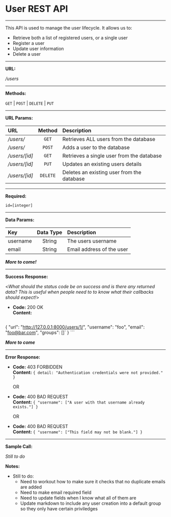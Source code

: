 # User REST API

----
This API is used to manage the user lifecycle. It allows us to:

* Retrieve both a list of registered users, or a single user
* Register a user
* Update user information
* Delete a user  

----
**URL:**

_/users_

----
**Methods:**
  
`GET` | `POST` | `DELETE` | `PUT`

----  
**URL Params:**

| URL           |     Method    | Description                                |
| :---          |     :----:    | :---                                       |
| _/users/_     |     `GET`     | Retrieves ALL users from the database      |
| _/users/_     |     `POST`    | Adds a user to the database                |
| _/users/[id]_ |     `GET`     | Retrieves a single user from the database  |
| _/users/[id]_ |     `PUT`     | Updates an existing users details          |
| _/users/[id]_ |     `DELETE`  | Deletes an existing user from the database |

----
   **Required:**

   `id=[integer]`

----
**Data Params:**

  |         Key          |     Data Type    |        Description          |
  | :----                 |     :----:       | :---                        |
  |     username         |      String      |  The users username         |
  |     email            |      String      |  Email address of the user  |

  **_More to come!_**

----
**Success Response:**
  
  <_What should the status code be on success and is there any returned data? This is useful when people need to to know what their callbacks should expect!_>

* **Code:** 200 OK<br />
    **Content:** <br />
    ```

{
  "url": "http://127.0.0.1:8000/users/1/",
  "username": "foo",
  "email": "foo@bar.com",
  "groups": []`
}
    ```

**_More to come_**

----
**Error Response:**

* **Code:** 403 FORBIDDEN <br />
    **Content:** `{ detail: "Authentication credentials were not provided." }`

  OR

* **Code:** 400 BAD REQUEST <br />
    **Content:** `{ "username": ["A user with that username already exists."] }`

  OR

* **Code:** 400 BAD REQUEST <br />
    **Content:** `{ "username": ["This field may not be blank."] }`

----
**Sample Call:**

_Still to do_

**Notes:**

* Still to do:
    * Need to workout how to make sure it checks that no duplicate emails are added
    * Need to make email required field
    * Need to update fields when I know what all of them are
    * Update markdown to include any user creation into a default group so they only have certain priviledges
